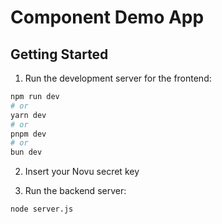 # <Inbox /> Component Demo App

## Getting Started

1. Run the development server for the frontend:

```bash
npm run dev
# or
yarn dev
# or
pnpm dev
# or
bun dev
```

2. Insert your Novu secret key

2. Run the backend server:

```bash
node server.js
```


